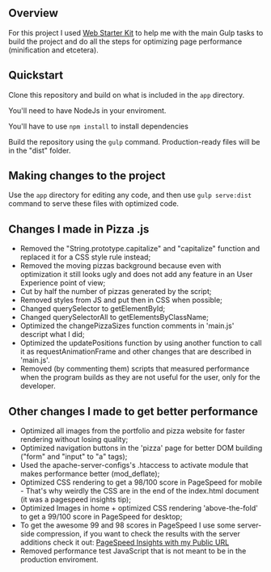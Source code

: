 
## Overview

For this project I used [Web Starter Kit](https://developers.google.com/web/starter-kit) to help me with the main Gulp tasks to build the project and do all the steps for optimizing page performance (minification and etcetera). 


## Quickstart

Clone this repository and build on what is included in the `app` directory.

You'll need to have NodeJs in your enviroment.

You'll have to use `npm install` to install dependencies

Build the repository using the `gulp` command. Production-ready files will be in the "dist" folder.

## Making changes to the project

Use the `app` directory for editing any code, and then use `gulp serve:dist` command to serve these files with optimized code.

## Changes I made in Pizza .js

* Removed the "String.prototype.capitalize" and "capitalize" function and replaced it for a CSS style rule instead;
* Removed the moving pizzas background because even with optimization it still looks ugly and does not add any feature in an User Experience point of view;
* Cut by half the number of pizzas generated by the script;
* Removed styles from JS and put then in CSS when possible;
* Changed querySelector to getElementById;
* Changed querySelectorAll to getElementsByClassName;
* Optimized the changePizzaSizes function comments in 'main.js' descript what I did;
* Optimized the updatePositions function by using another function to call it as requestAnimationFrame and other changes that are described in 'main.js'.
* Removed (by commenting them) scripts that measured performance when the program builds as they are not useful for the user, only for the developer.

## Other changes I made to get better performance

* Optimized all images from the portfolio and pizza website for faster rendering without losing quality;
* Optimized navigation buttons in the 'pizza' page for better DOM building ("form" and "input" to "a" tags);
* Used the apache-server-configs's .htaccess to activate module that makes performance better (mod_deflate);
* Optimized CSS rendering to get a 98/100 score in PageSpeed for mobile - That's why weirdly the CSS are in the end of the index.html document (it was a pagespeed insights tip);
* Optimized Images in home + optimized CSS rendering 'above-the-fold' to get a 99/100 score in PageSpeed for desktop;
* To get the awesome 99 and 98 scores in PageSpeed I use some server-side compression, if you want to check the results with the server additions check it out: [PageSpeed Insights with my Public URL](https://developers.google.com/speed/pagespeed/insights/?url=danielmmelo.com%2Fp4)
* Removed performance test JavaScript that is not meant to be in the production enviroment.
